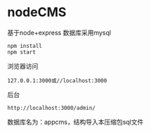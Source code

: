 # nodeCMS

基于node+express
数据库采用mysql

```
npm install
npm start
```

浏览器访问

```
127.0.0.1:3000或//localhost:3000
```

后台
```
http://localhost:3000/admin/
```

数据库名为：appcms，结构导入本压缩包sql文件
